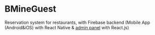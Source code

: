# BMineGuest

Reservation system for restaurants, with Firebase backend (Mobile App (Android&iOS) with React Native & [admin panel](https://github.com/Croosheck/BMineGuest-Admin) with React.js)
